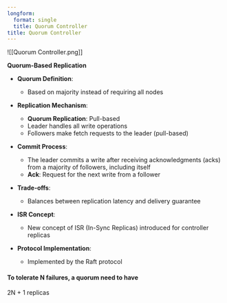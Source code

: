 ```yaml
---
longform:
  format: single
  title: Quorum Controller
title: Quorum Controller
---
```

![[Quorum Controller.png]]

**Quorum-Based Replication**

- **Quorum Definition**:
    
    - Based on majority instead of requiring all nodes
- **Replication Mechanism**:
    
    - **Quorum Replication**: Pull-based
    - Leader handles all write operations
    - Followers make fetch requests to the leader (pull-based)
- **Commit Process**:
    
    - The leader commits a write after receiving acknowledgments (acks) from a majority of followers, including itself
    - **Ack**: Request for the next write from a follower
- **Trade-offs**:
    
    - Balances between replication latency and delivery guarantee
- **ISR Concept**:
    
    - New concept of ISR (In-Sync Replicas) introduced for controller replicas
- **Protocol Implementation**:
    
    - Implemented by the Raft protocol

#### To tolerate N failures, a quorum need to have
2N + 1 replicas